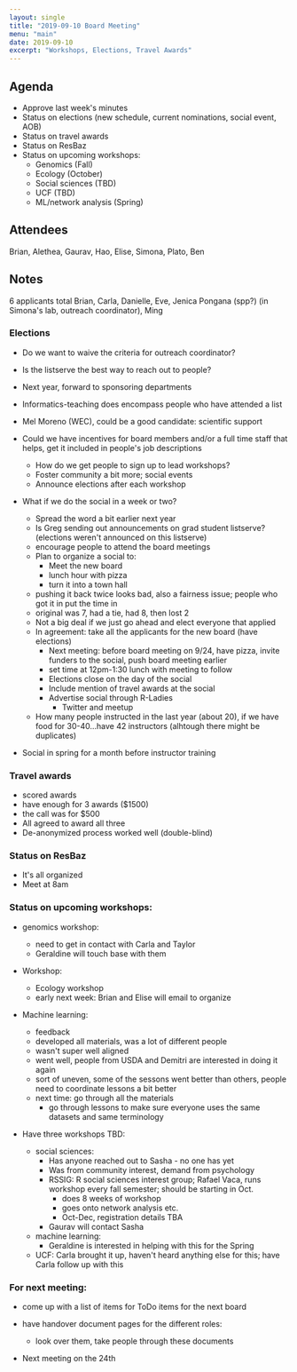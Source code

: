 ```yaml
---
layout: single
title: "2019-09-10 Board Meeting"
menu: "main"
date: 2019-09-10
excerpt: "Workshops, Elections, Travel Awards"
---
```

## Agenda
- Approve last week's minutes
- Status on elections (new schedule, current nominations, social event, AOB)
- Status on travel awards
- Status on ResBaz
- Status on upcoming workshops:
    - Genomics (Fall)
    - Ecology (October)
    - Social sciences (TBD)
    - UCF (TBD)
    - ML/network analysis (Spring)

## Attendees
Brian, Alethea, Gaurav, Hao, Elise, Simona, Plato, Ben

## Notes
6 applicants total
Brian, Carla, Danielle, Eve, Jenica Pongana (spp?) (in Simona's lab, outreach coordinator), Ming

### Elections
- Do we want to waive the criteria for outreach coordinator?
- Is the listserve the best way to reach out to people?
- Next year, forward to sponsoring departments
- Informatics-teaching does encompass people who have attended a list
- Mel Moreno (WEC), could be a good candidate: scientific support 
- Could we have incentives for board members and/or a full time staff that helps, get it included in people's job descriptions
    - How do we get people to sign up to lead workshops?
    - Foster community a bit more; social events
    - Announce elections after each workshop
- What if we do the social in a week or two? 
    - Spread the word a bit earlier next year
    - Is Greg sending out announcements on grad student listserve? (elections weren't announced on this listserve)
    - encourage people to attend the board meetings
    - Plan to organize a social to:
        - Meet the new board
        - lunch hour with pizza
        - turn it into a town hall
    - pushing it back twice looks bad, also a fairness issue; people who got it in put the time in
    - original was 7, had a tie, had 8, then lost 2
    - Not a big deal if we just go ahead and elect everyone that applied
    - In agreement: take all the applicants for the new board (have elections)
        - Next meeting: before board meeting on 9/24, have pizza, invite funders to the social, push board meeting earlier
        - set time at 12pm-1:30 lunch with meeting to follow
        - Elections close on the day of the social
        - Include mention of travel awards at the social
        - Advertise social through R-Ladies
            - Twitter and meetup
    - How many people instructed in the last year (about 20), if we have food for 30-40...have 42 instructors (alhtough there might be duplicates)


- Social in spring for a month before instructor training

### Travel awards
- scored awards
- have enough for 3 awards ($1500)
- the call was for $500
- All agreed to award all three
- De-anonymized process worked well (double-blind)

### Status on ResBaz
- It's all organized
- Meet at 8am

### Status on upcoming workshops:
- genomics workshop: 
    - need to get in contact with Carla and Taylor
    - Geraldine will touch base with them
- Workshop: 
    - Ecology workshop
    - early next week: Brian and Elise will email to organize
- Machine learning: 
    - feedback
    - developed all materials, was a lot of different people
    - wasn't super well aligned
    - went well, people from USDA and Demitri are interested in doing it again
    - sort of uneven, some of the sessons went better than others, people need to coordinate lessons a bit better
    - next time: go through all the materials
        - go through lessons to make sure everyone uses the same datasets and same terminology

- Have three workshops TBD: 
    - social sciences: 
        - Has anyone reached out to Sasha - no one has yet
        - Was from community interest, demand from psychology
        - RSSIG: R social sciences interest group; Rafael Vaca, runs workshop every fall semester; should be starting in Oct.
            - does 8 weeks of workshop
            - goes onto network analysis etc.
            - Oct-Dec, registration details TBA
        - Gaurav will contact Sasha
    - machine learning: 
        - Geraldine is interested in helping with this for the Spring
    - UCF: Carla brought it up, haven't heard anything else for this; have Carla follow up with this

### For next meeting: 
- come up with a list of items for ToDo items for the next board
- have handover document pages for the different roles: 
    - look over them, take people through these documents

- Next meeting on the 24th